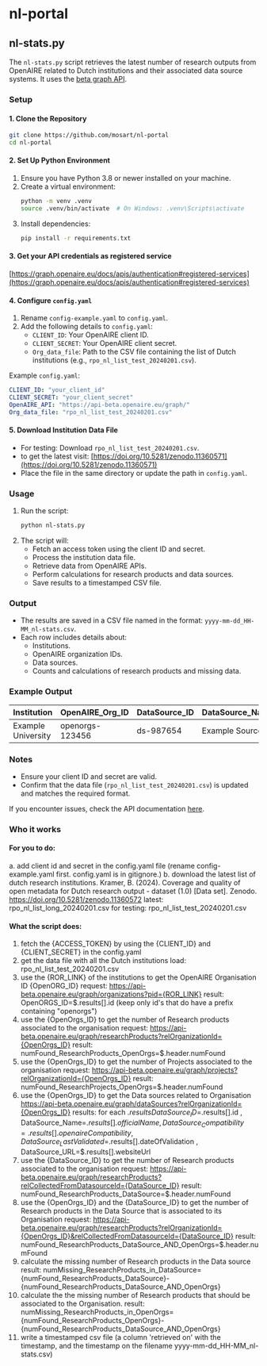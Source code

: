 # nl-portal

## nl-stats.py

The `nl-stats.py` script retrieves the latest number of research outputs from OpenAIRE related to Dutch institutions and their associated data source systems. It uses the [beta graph API](https://graph.openaire.eu/docs/apis/graph-api/).

### Setup

#### 1. Clone the Repository
```bash
git clone https://github.com/mosart/nl-portal
cd nl-portal
```

#### 2. Set Up Python Environment
1. Ensure you have Python 3.8 or newer installed on your machine.
2. Create a virtual environment:
   ```bash
   python -m venv .venv
   source .venv/bin/activate  # On Windows: .venv\Scripts\activate
   ```
3. Install dependencies:
   ```bash
   pip install -r requirements.txt
   ```

#### 3. Get your API credentials as registered service
[https://graph.openaire.eu/docs/apis/authentication#registered-services](https://graph.openaire.eu/docs/apis/authentication#registered-services)

#### 4. Configure `config.yaml`
1. Rename `config-example.yaml` to `config.yaml`.
2. Add the following details to `config.yaml`:
   - `CLIENT_ID`: Your OpenAIRE client ID.
   - `CLIENT_SECRET`: Your OpenAIRE client secret.
   - `Org_data_file`: Path to the CSV file containing the list of Dutch institutions (e.g., `rpo_nl_list_test_20240201.csv`).

Example `config.yaml`:
```yaml
CLIENT_ID: "your_client_id"
CLIENT_SECRET: "your_client_secret"
OpenAIRE_API: "https://api-beta.openaire.eu/graph/"
Org_data_file: "rpo_nl_list_test_20240201.csv"
```

#### 5. Download Institution Data File
- For testing: Download `rpo_nl_list_test_20240201.csv`.
- to get the latest visit: [https://doi.org/10.5281/zenodo.11360571](https://doi.org/10.5281/zenodo.11360571)
- Place the file in the same directory or update the path in `config.yaml`.

### Usage

1. Run the script:
   ```bash
   python nl-stats.py
   ```
2. The script will:
   - Fetch an access token using the client ID and secret.
   - Process the institution data file.
   - Retrieve data from OpenAIRE APIs.
   - Perform calculations for research products and data sources.
   - Save results to a timestamped CSV file.

### Output
- The results are saved in a CSV file named in the format: `yyyy-mm-dd_HH-MM_nl-stats.csv`.
- Each row includes details about:
  - Institutions.
  - OpenAIRE organization IDs.
  - Data sources.
  - Counts and calculations of research products and missing data.

### Example Output

| Institution       | OpenAIRE_Org_ID  | DataSource_ID | DataSource_Name | Num_Research_Products_Org | Num_Research_Products_DS | Num_Missing_DS | Num_Missing_Org |
|-------------------|------------------|---------------|-----------------|---------------------------|--------------------------|----------------|-----------------|
| Example University | openorgs-123456 | ds-987654     | Example Source  | 1000                      | 800                      | 200            | 50              |

### Notes
- Ensure your client ID and secret are valid.
- Confirm that the data file (`rpo_nl_list_test_20240201.csv`) is updated and matches the required format.

If you encounter issues, check the API documentation [here](https://graph.openaire.eu/docs/apis/graph-api/).

### Who it works

#### For you to do: 
a. add client id and secret in the config.yaml file (rename config-example.yaml first. config.yaml is in gitignore.)
b. download the latest list of dutch research institutions. Kramer, B. (2024). Coverage and quality of open metadata for Dutch research output - dataset (1.0) [Data set]. Zenodo. https://doi.org/10.5281/zenodo.11360572
latest: rpo_nl_list_long_20240201.csv
for testing: rpo_nl_list_test_20240201.csv

#### What the script does: 
1. fetch the {ACCESS_TOKEN} by using the {CLIENT_ID} and {CLIENT_SECRET} in the config.yaml
2. get the data file with all the Dutch institutions
    load: rpo_nl_list_test_20240201.csv
3. use the {ROR_LINK} of the institutions to get the OpenAIRE Organisation ID {OpenORG_ID}
    request: https://api-beta.openaire.eu/graph/organizations?pid={ROR_LINK}
    result: OpenORGS_ID=$.results[].id (keep only id's that do have a prefix containing "openorgs")
4. use the {OpenOrgs_ID} to get the number of Research products associated to the organisation
    request: https://api-beta.openaire.eu/graph/researchProducts?relOrganizationId={OpenOrgs_ID}
    result: numFound_ResearchProducts_OpenOrgs=$.header.numFound
5. use the {OpenOrgs_ID} to get the number of Projects associated to the organisation
    request: https://api-beta.openaire.eu/graph/projects?relOrganizationId={OpenOrgs_ID}
    result: numFound_ResearchProjects_OpenOrgs=$.header.numFound
6. use the {OpenOrgs_ID} to get the Data sources related to Organisation
    https://api-beta.openaire.eu/graph/dataSources?relOrganizationId={OpenOrgs_ID}
    results: for each $.results DataSource_ID=$.results[].id , DataSource_Name=$.results[].officialName , DataSource_Compatibility=.results[].openaireCompatibility , DataSource_LastValidated=$.results[].dateOfValidation , DataSource_URL=$.results[].websiteUrl
7. use the {DataSource_ID} to get the number of Research products associated to the organisation
    request: https://api-beta.openaire.eu/graph/researchProducts?relCollectedFromDatasourceId={DataSource_ID}
    result: numFound_ResearchProducts_DataSource=$.header.numFound
8. use the {OpenOrgs_ID} and the {DataSource_ID} to get the number of Research products in the Data Source that is associated to its Organisation
    request: https://api-beta.openaire.eu/graph/researchProducts?relOrganizationId={OpenOrgs_ID}&relCollectedFromDatasourceId={DataSource_ID}
    result: numFound_ResearchProducts_DataSource_AND_OpenOrgs=$.header.numFound
9. calculate the missing number of Research products in the Data source
    result: numMissing_ResearchProducts_in_DataSource={numFound_ResearchProducts_DataSource}-{numFound_ResearchProducts_DataSource_AND_OpenOrgs}
10. calculate the the missing number of Research products that should be associated to the Organisation.
    result: numMissing_ResearchProducts_in_OpenOrgs={numFound_ResearchProducts_OpenOrgs}-{numFound_ResearchProducts_DataSource_AND_OpenOrgs}
11. write a timestamped csv file (a column 'retrieved on' with the timestamp, and the timestamp on the filename yyyy-mm-dd_HH-MM_nl-stats.csv)
